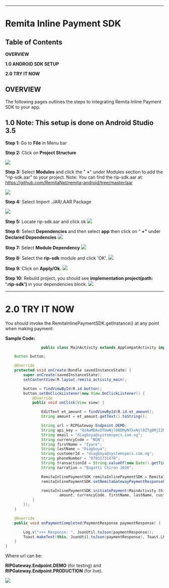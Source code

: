 ** **

# Remita Inline Payment SDK


## Table of Contents

**OVERVIEW**

**1.0  ANDROID SDK SETUP**

**2.0  TRY IT NOW**


## OVERVIEW

The following pages outlines the steps to integrating Remita Inline Payment SDK to your app.

## 1.0         Note: This setup is done on Android Studio 3.5

**Step 1:** Go to **File** in Menu bar

**Step 2:** Click on **Project Structure**

![](images/project_structure.JPG)
 

**Step 3:** Select **Modules** and click the &quot; **+**&quot; under Modules section to add the &quot;rip-sdk.aar&quot; to your project.
Note: You can find the rip-sdk.aar at: https://github.com/RemitaNet/remita-android/tree/master/aar

 ![](images/modules.JPG)



**Step 4:** Select Import .JAR/.AAR Package

 ![](images/aar_location.JPG)



**Step 5:** Locate rip-sdk.aar and click ok
 ![](images/import_module.JPG)


**Step 6:** Select **Dependencies** and then select **app** then click on &quot; **+&quot;** under **Declared Dependencies**
![](images/dependencies.JPG)
 

**Step 7:** Select **Module Dependency**
![](images/module_dependency.JPG)
 
**Step 8:** Select the **rip-sdk** module and click &#39;OK&#39;.
![](images/select_rip-sdk.JPG)
 
**Step 9:** Click on **Apply/Ok.**
![](images/select_rip-sdk_2.JPG)

**Step 10:** Rebuild project, you should see **implementation project(path: &#39;:rip-sdk&#39;)** in your dependencies block.
![](images/rebuild.JPG)

 
** **



# 2.0         TRY IT NOW

You should invoke the RemitaInlinePaymentSDK.getInstance() at any point when making payment:


**Sample Code:**
```java
                public class MainActivity extends AppCompatActivity implements RemitaGatewayPaymentResponseListener {

    Button button;

    @Override
    protected void onCreate(Bundle savedInstanceState) {
        super.onCreate(savedInstanceState);
        setContentView(R.layout.remita_activity_main);

        button = findViewById(R.id.button);
        button.setOnClickListener(new View.OnClickListener() {
            @Override
            public void onClick(View view) {

                EditText et_amount = findViewById(R.id.et_amount);
                String amount = et_amount.getText().toString();

                String url = RIPGateway.Endpoint.DEMO;
                String api_key = "QzAwMDAxOTUwNjl8NDMyNTkxNjl8ZTg0MjI2MDg4MjU0NzA2NTY2MTYwNGU1NjNiMjUzYjk4ZDQwZjljZGFiMTVmYTljMDUwMGQ0MDg2MjIyYjEyNTA1ZTE2MTMxNmE3ZjM1OTZmYmJkOTE2MTRiY2NmZTY5NTM4MGQ2MDBlZGJlZmM2ODc2YTc2M2M4MjgyZmFjODc=";
                String email = "diagboya@systemspecs.com.ng";
                String currencyCode = "NGN";
                String firstName = "Iyare";
                String lastName = "Diagboya";
                String customerId = "diagboya@systemspecs.com.ng";
                String phoneNumber = "07031731478";
                String transactionId = String.valueOf(new Date().getTime());
                String narration = "Bugatti Chiron 2020";

                RemitaInlinePaymentSDK remitaInlinePaymentSDK = RemitaInlinePaymentSDK.getInstance();
                remitaInlinePaymentSDK.setRemitaGatewayPaymentResponseListener(MainActivity.this);

                remitaInlinePaymentSDK.initiatePayment(MainActivity.this, url, api_key, email,
                        amount, currencyCode, firstName, lastName, customerId, phoneNumber, transactionId, narration);
            }
        });
    }

    @Override
    public void onPaymentCompleted(PaymentResponse paymentResponse) {

        Log.v("+++ Response: ", JsonUtil.toJson(paymentResponse));
        Toast.makeText(this, JsonUtil.toJson(paymentResponse), Toast.LENGTH_LONG);
    }
}
 ```


Where url can be:

**RIPGateway.Endpoint.DEMO** (for testing) and **RIPGateway.Endpoint.PRODUCTION** (for live).

![](images/inline_snapshot.JPG)